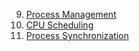 9. [Process Management](https://blog.naver.com/jinju0405/222717732148)
10. [CPU Scheduling](https://blog.naver.com/jinju0405/222722140821)
11. [Process Synchronization](https://blog.naver.com/jinju0405/222725193766)